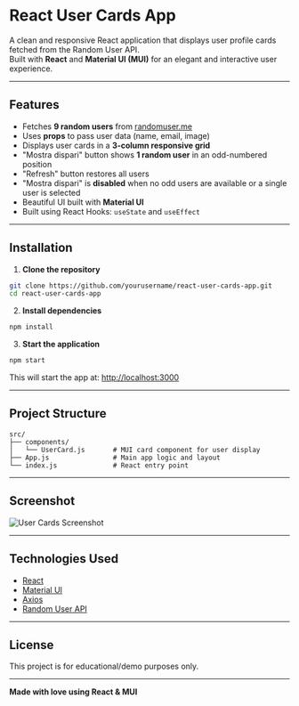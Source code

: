#  React User Cards App

A clean and responsive React application that displays user profile cards fetched from the Random User API.  
Built with **React** and **Material UI (MUI)** for an elegant and interactive user experience.

---

##  Features

-  Fetches **9 random users** from [randomuser.me](https://randomuser.me)
-  Uses **props** to pass user data (name, email, image)
-  Displays user cards in a **3-column responsive grid**
-  "Mostra dispari" button shows **1 random user** in an odd-numbered position
-  "Refresh" button restores all users
-  "Mostra dispari" is **disabled** when no odd users are available or a single user is selected
-  Beautiful UI built with **Material UI**
-  Built using React Hooks: `useState` and `useEffect`

---

##  Installation

1. **Clone the repository**

```bash
git clone https://github.com/yourusername/react-user-cards-app.git
cd react-user-cards-app
```

2. **Install dependencies**

```bash
npm install
```

3. **Start the application**

```bash
npm start
```

This will start the app at: [http://localhost:3000](http://localhost:3000)

---

##  Project Structure

```
src/
├── components/
│   └── UserCard.js       # MUI card component for user display
├── App.js                # Main app logic and layout
└── index.js              # React entry point
```

---

##  Screenshot

![User Cards Screenshot](https://via.placeholder.com/800x400?text=User+Cards+Grid+Example)

---

##  Technologies Used

- [React](https://reactjs.org/)
- [Material UI](https://mui.com/)
- [Axios](https://axios-http.com/)
- [Random User API](https://randomuser.me)

---

##  License

This project is for educational/demo purposes only.

---

**Made with love using React & MUI**
